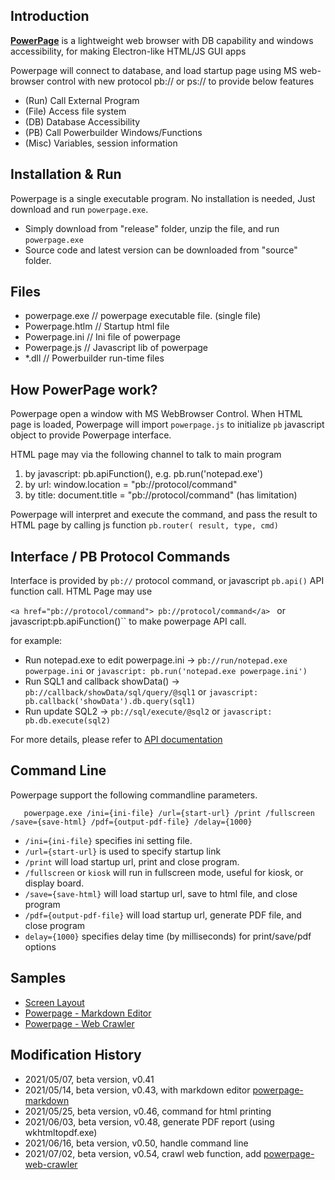 ## Introduction

[**PowerPage**](https://github.com/casualwriter/powerpage) is a lightweight web browser with DB capability 
and windows accessibility, for making Electron-like HTML/JS GUI apps

Powerpage will connect to database, and load startup page using MS web-browser control with new protocol 
pb:// or ps:// to provide below features
 
* (Run) Call External Program 
* (File) Access file system 
* (DB) Database Accessibility
* (PB) Call Powerbuilder Windows/Functions 
* (Misc) Variables, session information 

## Installation & Run

Powerpage is a single executable program. No installation is needed, Just download and run ``powerpage.exe``.

* Simply download from "release" folder, unzip the file, and run ``powerpage.exe``
* Source code and latest version can be downloaded from "source" folder. 


## Files

  * powerpage.exe  // powerpage executable file. (single file)
  * Powerpage.htlm // Startup html file
  * Powerpage.ini  // Ini file of powerpage
  * Powerpage.js   // Javascript lib of powerpage
  * *.dll          // Powerbuilder run-time files


## How PowerPage work?

Powerpage open a window with MS WebBrowser Control. When HTML page is loaded, Powerpage will import ``powerpage.js`` 
to initialize ``pb`` javascript object to provide Powerpage interface.

HTML page may via the following channel to talk to main program

1. by javascript: pb.apiFunction(), e.g. pb.run('notepad.exe')
2. by url: window.location = "pb://protocol/command"
3. by title: document.title = "pb://protocol/command" (has limitation)

Powerpage will interpret and execute the command, and pass the result to HTML page by calling js function ``pb.router( result, type, cmd)``

## Interface / PB Protocol Commands

Interface is provided by ``pb://`` protocol command, or javascript ``pb.api()`` API function call.  HTML Page may use 

``<a href="pb://protocol/command"> pb://protocol/command</a> `` or javascript:pb.apiFunction()`` to make powerpage API call.

for example:

* Run notepad.exe to edit powerpage.ini -> ``pb://run/notepad.exe powerpage.ini`` or ``javascript: pb.run('notepad.exe powerpage.ini')``
* Run SQL1 and callback showData() -> ``pb://callback/showData/sql/query/@sql1`` or ``javascript: pb.callback('showData').db.query(sql1)`` 
* Run update SQL2 -> ``pb://sql/execute/@sql2`` or  ``javascript: pb.db.execute(sql2)`` 

For more details, please refer to [API documentation](interface.md)

## Command Line

Powerpage support the following commandline parameters.

       powerpage.exe /ini={ini-file} /url={start-url} /print /fullscreen /save={save-html} /pdf={output-pdf-file} /delay={1000}

* ``/ini={ini-file}`` specifies ini setting file.   
* ``/url={start-url}`` is used to specify startup link
* ``/print`` will load startup url, print and close program.
* ``/fullscreen`` or ``kiosk`` will run in fullscreen mode, useful for kiosk, or display board.
* ``/save={save-html}`` will load startup url, save to html file, and close program
* ``/pdf={output-pdf-file}`` will load startup url, generate PDF file, and close program
* ``delay={1000}`` specifies delay time (by milliseconds) for print/save/pdf options 
 

## Samples

* [Screen Layout](powerpage.jpg)
* [Powerpage - Markdown Editor](https://github.com/casualwriter/powerpage-markdown)
* [Powerpage - Web Crawler](https://github.com/casualwriter/powerpage-web-crawler)


## Modification History

* 2021/05/07, beta version, v0.41 
* 2021/05/14, beta version, v0.43, with markdown editor [powerpage-markdown](https://github.com/casualwriter/powerpage-markdown)
* 2021/05/25, beta version, v0.46, command for html printing
* 2021/06/03, beta version, v0.48, generate PDF report (using wkhtmltopdf.exe)
* 2021/06/16, beta version, v0.50, handle command line
* 2021/07/02, beta version, v0.54, crawl web function, add [powerpage-web-crawler](https://github.com/casualwriter/powerpage-web-crawler)


